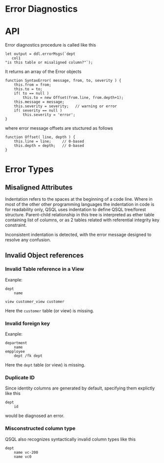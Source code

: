 # Error Diagnostics

# API

Error diagnostics procedure is called like this


    let output = ddl.errorMsgs(`dept
       col1
    "is this table or misaligned column?"`);


It returns an array of the Error objects


    function SyntaxError( message, from, to, severity ) {
        this.from = from;
        this.to = to;
        if( to == null )
            this.to = new Offset(from.line, from.depth+1);
        this.message = message;
        this.severity = severity;   // warning or error
        if( severity == null )
            this.severity = 'error';
    }


where error message offsets are stuctured as follows


    function Offset( line, depth ) {
        this.line = line;     // 0-based
        this.depth = depth;   // 0-based
    }


# Error Types

## Misaligned Attributes

Indentation refers to the spaces at the beginning of a code line. Where in most of the other other programming languages the indentation in code is for readability only, QSQL uses indentation to define QSQL tree/forest structure. Parent-child relationship in this tree is interpreted as ether table containing list of columns, or as 2 tables related with referential integrity key constraint. 

Inconsistent indentation is detected, with the error message designed to resolve any confusion.

## Invalid Object references

### Invalid Table reference in a View

Exanple:

    dept
        name

    view customer_view customer   


Here the `customer` table (or view) is missing.

### Invalid foreign key

Exanple:

    department
        name
    empployee
        dept /fk dept   

Here the `dept` table (or view) is missing.

### Duplicate ID

Since identity columns are generated by default, specifying them explictly like this

    dept
        id

would be diagnosed an error.

### Misconstructed column type

QSQL also recognizes syntactically invalid column types like this

    dept
        name vc-200
        name vc0





